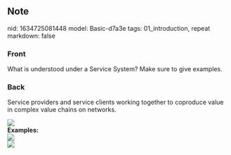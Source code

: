 ## Note
nid: 1634725081448
model: Basic-d7a3e
tags: 01_introduction, repeat
markdown: false

### Front
What is understood under a Service System? Make sure to give examples.

### Back
Service providers and service clients working together to coproduce
value in complex value chains on networks.
<div><img src=
paste-7b3d66481d0dc66856f5eda01320da10674a1c19.jpg></div>
<div>
  <b>Examples:</b>
</div>
<div><img src=
paste-72295d6d852a038b644293fb2415cf4b1852e770.jpg></div>
<div><img src=
paste-132440855237e64ed0bd12843bb3ab99c194a8b1.jpg></div>
